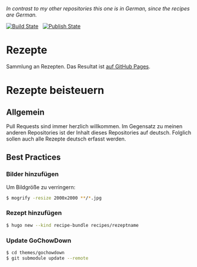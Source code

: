 *In contrast to my other repositories this one is in German, since the recipes are German.*

[![Build State](https://github.com/Tiliavir/rezepte/workflows/Build%20on%20Push/badge.svg)](https://github.com/Tiliavir/rezepte/actions?query=workflow%3A%22Build+on+Push%22)
&nbsp;
[![Publish State](https://github.com/Tiliavir/rezepte/workflows/Publish%20to%20GH%20Pages%20on%20Tag/badge.svg)](https://github.com/Tiliavir/rezepte/actions?query=workflow%3A%22Publish+to+GH+Pages+on+Tag%22)

# Rezepte
Sammlung an Rezepten. Das Resultat ist [auf GitHub Pages](https://tiliavir.github.io/rezepte/).

# Rezepte beisteuern
## Allgemein
Pull Requests sind immer herzlich willkommen. Im Gegensatz zu meinen anderen Repositories ist der Inhalt dieses Repositories auf deutsch. Folglich sollen auch alle Rezepte deutsch erfasst werden.

## Best Practices
### Bilder hinzufügen
Um Bildgröße zu verringern:
```bash
$ mogrify -resize 2000x2000 **/*.jpg
```

### Rezept hinzufügen
```bash
$ hugo new --kind recipe-bundle recipes/rezeptname
```

### Update GoChowDown
```bash
$ cd themes/gochowdown
$ git submodule update --remote
```
